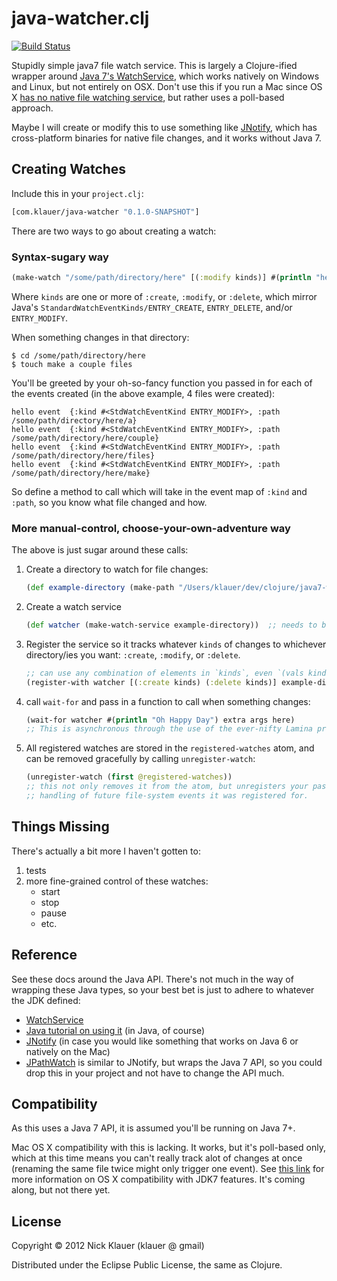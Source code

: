 # java-watcher.clj
[![Build Status](https://secure.travis-ci.org/klauern/java7-watcher.clj.png)](http://travis-ci.org/klauern/java-watcher.clj)

Stupidly simple java7 file watch service.  This is largely a Clojure-ified wrapper around [Java 7's WatchService](http://docs.oracle.com/javase/tutorial/essential/io/notification.html), which works natively on Windows and Linux, but not entirely on OSX.  Don't use this if you run a Mac since OS X [has no native file watching service](http://stackoverflow.com/a/11182515/7008), but rather uses a poll-based approach.

Maybe I will create or modify this to use something like [JNotify](http://jnotify.sourceforge.net/), which has cross-platform binaries for native file changes, and it works without Java 7.

## Creating Watches

Include this in your `project.clj`:

```clj
[com.klauer/java-watcher "0.1.0-SNAPSHOT"]
```

There are two ways to go about creating a watch:

### Syntax-sugary way

```clj
(make-watch "/some/path/directory/here" [(:modify kinds)] #(println "hello event " %))
```
Where `kinds` are one or more of `:create`, `:modify`, or `:delete`, which mirror Java's `StandardWatchEventKinds/ENTRY_CREATE`, `ENTRY_DELETE`, and/or `ENTRY_MODIFY`.

When something changes in that directory:

```
$ cd /some/path/directory/here
$ touch make a couple files
```

You'll be greeted by your oh-so-fancy function you passed in for each of the events created (in the above example, 4 files were created):

```
hello event  {:kind #<StdWatchEventKind ENTRY_MODIFY>, :path /some/path/directory/here/a}
hello event  {:kind #<StdWatchEventKind ENTRY_MODIFY>, :path /some/path/directory/here/couple}
hello event  {:kind #<StdWatchEventKind ENTRY_MODIFY>, :path /some/path/directory/here/files}
hello event  {:kind #<StdWatchEventKind ENTRY_MODIFY>, :path /some/path/directory/here/make}
```

So define a method to call which will take in the event map of `:kind` and `:path`, so you know what file changed and how.

### More manual-control, choose-your-own-adventure way

The above is just sugar around these calls:

1. Create a directory to watch for file changes:

   ```clj
   (def example-directory (make-path "/Users/klauer/dev/clojure/java7-watcher.clj/watchabledir"))
   ```
2. Create a watch service

   ```clj
   (def watcher (make-watch-service example-directory))  ;; needs to be a java.nio.file.Path object (as of right now)
   ```
   
3. Register the service so it tracks whatever `kinds` of changes to whichever directory/ies you want: `:create`, `:modify`, or `:delete`.

   ```clj
   ;; can use any combination of elements in `kinds`, even `(vals kinds)` itself
   (register-with watcher [(:create kinds) (:delete kinds)] example-directory)
   ```
   
4. call `wait-for` and pass in a function to call when something changes:

   ```clj
   (wait-for watcher #(println "Oh Happy Day") extra args here)
   ;; This is asynchronous through the use of the ever-nifty Lamina project (https://github.com/ztellman/lamina).
   ```
5. All registered watches are stored in the `registered-watches` atom, and can be removed gracefully by calling `unregister-watch`:

   ```clj
   (unregister-watch (first @registered-watches))
   ;; this not only removes it from the atom, but unregisters your passed-in function and any
   ;; handling of future file-system events it was registered for.
   ```


## Things Missing

There's actually a bit more I haven't gotten to:

  1. tests
  2. more fine-grained control of these watches:
     - start
     - stop
     - pause
     - etc.

## Reference

See these docs around the Java API.  There's not much in the way of wrapping these Java types, so your best bet is just to adhere to whatever the JDK defined:

  * [WatchService](http://docs.oracle.com/javase/7/docs/api/index.html?java/nio/file/WatchService.html)
  * [Java tutorial on using it](http://docs.oracle.com/javase/tutorial/essential/io/notification.html) (in Java, of course)
  * [JNotify](http://jnotify.sourceforge.net/)  (in case you would like something that works on Java 6 or natively on the Mac)
  * [JPathWatch](http://jpathwatch.wordpress.com/) is similar to JNotify, but wraps the Java 7 API, so you could drop this in your project and not have to change the API much.

## Compatibility

As this uses a Java 7 API, it is assumed you'll be running on Java 7+.

Mac OS X compatibility with this is lacking.  It works, but it's poll-based only, which at this time means you can't really track alot of changes at once (renaming the same file twice might only trigger one event).  See [this link](https://wikis.oracle.com/display/OpenJDK/Mac+OS+X+Port+Project+Status) for more information on OS X compatibility with JDK7 features.  It's coming along, but not there yet.

## License

Copyright © 2012 Nick Klauer (klauer @ gmail)

Distributed under the Eclipse Public License, the same as Clojure.
